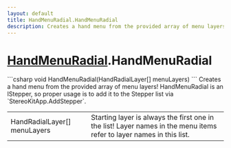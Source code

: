 ```yaml
---
layout: default
title: HandMenuRadial.HandMenuRadial
description: Creates a hand menu from the provided array of menu layers! HandMenuRadial is an IStepper, so proper usage is to add it to the Stepper list via StereoKitApp.AddStepper.
---
```

# [HandMenuRadial]({{site.url}}/Pages/StereoKit.Framework/HandMenuRadial.html).HandMenuRadial

<div class='signature' markdown='1'>
```csharp
void HandMenuRadial(HandRadialLayer[] menuLayers)
```
Creates a hand menu from the provided array of menu
layers! HandMenuRadial is an IStepper, so proper usage is to
add it to the Stepper list via `StereoKitApp.AddStepper`.
</div>

|  |  |
|--|--|
|HandRadialLayer[] menuLayers|Starting layer is always the first one             in the list! Layer names in the menu items refer to layer names             in this list.|




